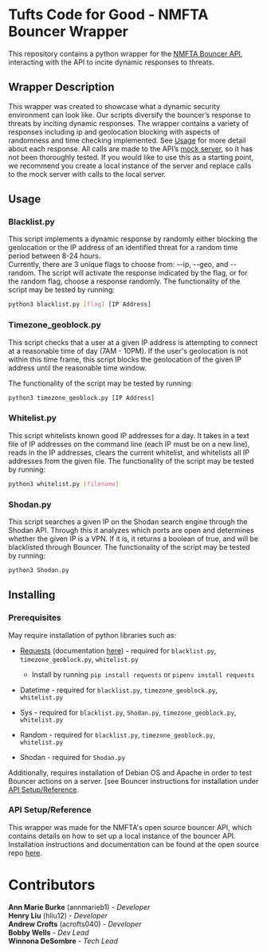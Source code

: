 # Tufts Code for Good - NMFTA Bouncer Wrapper
This repository contains a python wrapper for the [NMFTA Bouncer API][NMFTA Bouncer], interacting with the API to incite dynamic responses to threats. 


## Wrapper Description
This wrapper was created to showcase what a dynamic security environment can look like. Our scripts diversify the bouncer’s response to threats by inciting dynamic responses. The wrapper contains a variety of responses including ip and geolocation blocking with aspects of randomness and time checking implemented. See [Usage](#Usage) for more detail about each response. All calls are made to the API’s [mock server](https://nmftabouncer.docs.apiary.io/#), so it has not been thoroughly tested. If you would like to use this as a starting point, we recommend you create a local instance of the server and replace calls to the mock server with calls to the local server.


## Usage

### Blacklist.py
This script implements a dynamic response by randomly either blocking the geolocation or the IP address of an identified threat for a random time period between 8-24 hours.  
Currently, there are 3 unique flags to choose from: --ip, --geo, and --random. The script will activate the response indicated by the flag, or for the random flag, choose a response randomly.
The functionality of the script may be tested by running:
```bash
python3 blacklist.py [flag] [IP Address]
```

### Timezone_geoblock.py
This script checks that a user at a given IP address is attempting to connect at a reasonable time of day (7AM - 10PM). If the user's geolocation is not within this time frame, this script blocks the geolocation of the given IP address until the reasonable time window.

The functionality of the script may be tested by running:
```bash
python3 timezone_geoblock.py [IP Address]
```

### Whitelist.py
This script whitelists known good IP addresses for a day. It takes in a text file of IP addresses on the command line (each IP must be on a new line), reads in the IP addresses, clears the current whitelist, and whitelists all IP addresses from the given file.
The functionality of the script may be tested by running:
```bash
python3 whitelist.py [filename]
```

### Shodan.py
This script searches a given IP on the Shodan search engine through the Shodan API. Through this it analyzes which ports are open and determines whether the given IP is a VPN. If it is, it returns a boolean of true, and will be blacklisted through Bouncer. 
The functionality of the script may be tested by running:
```bash
python3 Shodan.py
```


## **Installing**

### **Prerequisites**
May require installation of python libraries such as:  
* [Requests](https://pypi.org/project/requests/2.7.0/) (documentation [here](https://requests.readthedocs.io/en/master/)) - required for `blacklist.py`, `timezone_geoblock.py`, `whitelist.py`
    * Install by running `pip install requests` or `pipenv install requests`

* Datetime - required for `blacklist.py`, `timezone_geoblock.py`, `whitelist.py`

* Sys - required for `blacklist.py`, `Shodan.py`, `timezone_geoblock.py`, `whitelist.py`
* Random - required for `blacklist.py`, `timezone_geoblock.py`, `whitelist.py`
* Shodan  - required for `Shodan.py`

Additionally, requires installation of Debian OS and Apache in order to test Bouncer actions on a server. [see Bouncer instructions for installation under [API Setup/Reference](#api-setupreference).

### **API Setup/Reference**
This wrapper was made for the NMFTA's open source bouncer API, which contains details on how to set up a local instance of the bouncer API. Installation instructions and documentation can be found at the open 
source repo [here][NMFTA Bouncer].


# **Contributors**
**Ann Marie Burke** (annmarieb1) - *Developer*   
**Henry Liu** (hliu12) - *Developer*  
**Andrew Crofts** (acrofts040) - *Developer*  
**Bobby Wells** - *Dev Lead*  
**Winnona DeSombre** - *Tech Lead*

<!-- Links -->
[NMFTA Bouncer]: https://github.com/nmfta-repo/nmfta-bouncer